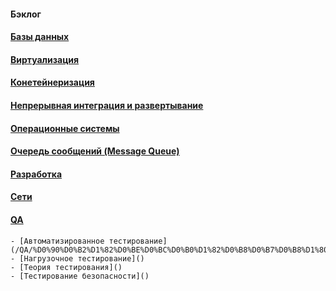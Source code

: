 #### Бэклог


####  [Базы данных](/%D0%91%D0%B0%D0%B7%D1%8B%20%D0%94%D0%B0%D0%BD%D0%BD%D1%8B%D1%85/)
####  [Виртуализация](/%D0%92%D0%B8%D1%80%D1%82%D1%83%D0%B0%D0%BB%D0%B8%D0%B7%D0%B0%D1%86%D0%B8%D1%8F/)
####  [Конетейнеризация](/%D0%9A%D0%BE%D0%BD%D0%B5%D1%82%D0%B5%D0%B9%D0%BD%D0%B5%D1%80%D0%B8%D0%B7%D0%B0%D1%86%D0%B8%D1%8F/)
####  [Непрерывная интеграция и развертывание](/%D0%9D%D0%B5%D0%BF%D1%80%D0%B5%D1%80%D1%8B%D0%B2%D0%BD%D0%B0%D1%8F%20%D0%B8%D0%BD%D1%82%D0%B5%D0%B3%D1%80%D0%B0%D1%86%D0%B8%D1%8F%20%D0%B8%20%D1%80%D0%B0%D0%B7%D0%B2%D0%B5%D1%80%D1%82%D1%8B%D0%B2%D0%B0%D0%BD%D0%B8%D0%B5/)
####  [Операционные системы](/%D0%9E%D0%BF%D0%B5%D1%80%D0%B0%D1%86%D0%B8%D0%BE%D0%BD%D0%BD%D1%8B%D0%B5%20%D1%81%D0%B8%D1%81%D1%82%D0%B5%D0%BC%D1%8B/)
####  [Очередь сообщений (Message Queue)](/%D0%9E%D1%87%D0%B5%D1%80%D0%B5%D0%B4%D1%8C%20%D1%81%D0%BE%D0%BE%D0%B1%D1%89%D0%B5%D0%BD%D0%B8%D0%B9%20(Message%20Queue)/)
####  [Разработка](/%D0%A0%D0%B0%D0%B7%D1%80%D0%B0%D0%B1%D0%BE%D1%82%D0%BA%D0%B0/)
####  [Сети](/%D0%A1%D0%B5%D1%82%D0%B8/)
####  [QA](/QA/)
    - [Автоматизированное тестирование](/QA/%D0%90%D0%B2%D1%82%D0%BE%D0%BC%D0%B0%D1%82%D0%B8%D0%B7%D0%B8%D1%80%D0%BE%D0%B2%D0%B0%D0%BD%D0%BD%D0%BE%D0%B5%20%D1%82%D0%B5%D1%81%D1%82%D0%B8%D1%80%D0%BE%D0%B2%D0%B0%D0%BD%D0%B8%D0%B5/)
    - [Нагрузочное тестирование]()
    - [Теория тестирования]()
    - [Тестирование безопасности]()